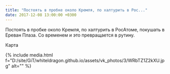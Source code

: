```yaml
---
title: "Постоять в пробке около Кремля, по халтурить в Рос..."
date: 2017-12-08 13:00:00 +0300
---
```


Постоять в пробке около Кремля, по халтурить в РосАтоме, покушать в Ереван Плаза. Со временем и это превращается в рутину.

Карта

{% include media.html f="D:/site/GiT/whiteldragon.github.io/assets/vk_photos/3/WRbTZ1Z2kXU.jpg" alt="" %}
